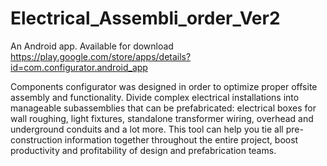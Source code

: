 # Electrical_Assembli_order_Ver2

An Android app. Available for download https://play.google.com/store/apps/details?id=com.configurator.android_app

Components configurator was designed in order to optimize proper offsite assembly and functionality. Divide complex electrical installations into manageable subassemblies that can be prefabricated: electrical boxes for wall roughing, light fixtures, standalone transformer wiring, overhead and underground conduits and a lot more. This tool can help you tie all pre-construction information together throughout the entire project, boost productivity and profitability of design and prefabrication teams.
